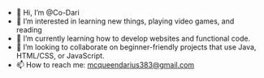 - 👋 Hi, I’m @Co-Dari
- 👀 I’m interested in learning new things, playing video games, and reading
- 🌱 I’m currently learning how to develop websites and functional code.
- 💞️ I’m looking to collaborate on beginner-friendly projects that use Java, HTML/CSS, or JavaScript.
- 📫 How to reach me: mcqueendarius383@gmail.com

<!---
Co-Dari/Co-Dari is a ✨ special ✨ repository because its `README.md` (this file) appears on your GitHub profile.
You can click the Preview link to take a look at your changes.
--->
